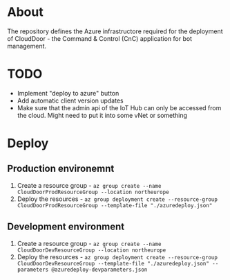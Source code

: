# About

The repository defines the Azure infrastructore required for the deployment of CloudDoor - the Command & Control (CnC)
application for bot management.

# TODO

* Implement "deploy to azure" button
* Add automatic client version updates
* Make sure that the admin api of the IoT Hub can only be accessed from the cloud. Might need to put it into some vNet or something

# Deploy

## Production environemnt

1. Create a resource group - `az group create --name CloudDoorProdResourceGroup --location northeurope`
2. Deploy the resources - `az group deployment create --resource-group CloudDoorProdResourceGroup --template-file "./azuredeploy.json"`

## Development environment

1. Create a resource group - `az group create --name CloudDoorDevResourceGroup --location northeurope`
2. Deploy the resources - `az group deployment create --resource-group CloudDoorDevResourceGroup --template-file "./azuredeploy.json" --parameters @azuredeploy-devparameters.json`